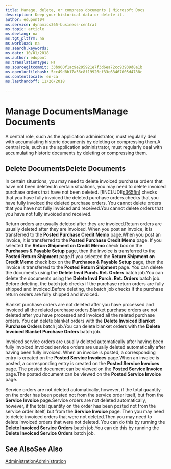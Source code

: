 ```yaml
---
title: Manage, delete, or compress documents | Microsoft Docs
description: Keep your historical data or delete it.
author: edupont04
ms.service: dynamics365-business-central
ms.topic: article
ms.devlang: na
ms.tgt_pltfrm: na
ms.workload: na
ms.search.keywords: 
ms.date: 10/01/2018
ms.author: edupont
ms.translationtype: HT
ms.sourcegitcommit: 33b900f1ac9e295921e7f3d6ea72cc93939d8a1b
ms.openlocfilehash: 5cc49d8b17a56c8f19926cf33e63467005d4788c
ms.contentlocale: en-ca
ms.lasthandoff: 11/26/2018

---
```

# <a name="manage-documents"></a><span data-ttu-id="098f9-103">Manage Documents</span><span class="sxs-lookup"><span data-stu-id="098f9-103">Manage Documents</span></span>
<span data-ttu-id="098f9-104">A central role, such as the application administrator, must regularly deal with accumulating historic documents by deleting or compressing them.</span><span class="sxs-lookup"><span data-stu-id="098f9-104">A central role, such as the application administrator, must regularly deal with accumulating historic documents by deleting or compressing them.</span></span>  

## <a name="delete-documents"></a><span data-ttu-id="098f9-105">Delete Documents</span><span class="sxs-lookup"><span data-stu-id="098f9-105">Delete Documents</span></span>
<span data-ttu-id="098f9-106">In certain situations, you may need to delete invoiced purchase orders that have not been deleted.</span><span class="sxs-lookup"><span data-stu-id="098f9-106">In certain situations, you may need to delete invoiced purchase orders that have not been deleted.</span></span> [!INCLUDE[d365fin](includes/d365fin_md.md)] <span data-ttu-id="098f9-107">checks that you have fully invoiced the deleted purchase orders.</span><span class="sxs-lookup"><span data-stu-id="098f9-107">checks that you have fully invoiced the deleted purchase orders.</span></span> <span data-ttu-id="098f9-108">You cannot delete orders that you have not fully invoiced and received.</span><span class="sxs-lookup"><span data-stu-id="098f9-108">You cannot delete orders that you have not fully invoiced and received.</span></span>  

<span data-ttu-id="098f9-109">Return orders are usually deleted after they are invoiced.</span><span class="sxs-lookup"><span data-stu-id="098f9-109">Return orders are usually deleted after they are invoiced.</span></span> <span data-ttu-id="098f9-110">When you post an invoice, it is transferred to the **Posted Purchase Credit Memo** page.</span><span class="sxs-lookup"><span data-stu-id="098f9-110">When you post an invoice, it is transferred to the **Posted Purchase Credit Memo** page.</span></span> <span data-ttu-id="098f9-111">If you selected the **Return Shipment on Credit Memo** check box on the **Purchases & Payable Setup** page, then the invoice is transferred to the **Posted Return Shipment** page.</span><span class="sxs-lookup"><span data-stu-id="098f9-111">If you selected the **Return Shipment on Credit Memo** check box on the **Purchases & Payable Setup** page, then the invoice is transferred to the **Posted Return Shipment** page.</span></span> <span data-ttu-id="098f9-112">You can delete the documents using the **Delete Invd Purch. Ret. Orders** batch job.</span><span class="sxs-lookup"><span data-stu-id="098f9-112">You can delete the documents using the **Delete Invd Purch. Ret. Orders** batch job.</span></span> <span data-ttu-id="098f9-113">Before deleting, the batch job checks if the purchase return orders are fully shipped and invoiced.</span><span class="sxs-lookup"><span data-stu-id="098f9-113">Before deleting, the batch job checks if the purchase return orders are fully shipped and invoiced.</span></span>  

<span data-ttu-id="098f9-114">Blanket purchase orders are not deleted after you have processed and invoiced all the related purchase orders.</span><span class="sxs-lookup"><span data-stu-id="098f9-114">Blanket purchase orders are not deleted after you have processed and invoiced all the related purchase orders.</span></span> <span data-ttu-id="098f9-115">You can delete blanket orders with the **Delete Invoiced Blanket Purchase Orders** batch job.</span><span class="sxs-lookup"><span data-stu-id="098f9-115">You can delete blanket orders with the **Delete Invoiced Blanket Purchase Orders** batch job.</span></span>  

<span data-ttu-id="098f9-116">Invoiced service orders are usually deleted automatically after having been fully invoiced.</span><span class="sxs-lookup"><span data-stu-id="098f9-116">Invoiced service orders are usually deleted automatically after having been fully invoiced.</span></span> <span data-ttu-id="098f9-117">When an invoice is posted, a corresponding entry is created on the **Posted Service Invoices** page.</span><span class="sxs-lookup"><span data-stu-id="098f9-117">When an invoice is posted, a corresponding entry is created on the **Posted Service Invoices** page.</span></span> <span data-ttu-id="098f9-118">The posted document can be viewed on the **Posted Service Invoice** page.</span><span class="sxs-lookup"><span data-stu-id="098f9-118">The posted document can be viewed on the **Posted Service Invoice** page.</span></span>  

<span data-ttu-id="098f9-119">Service orders are not deleted automatically, however, if the total quantity on the order has been posted not from the service order itself, but from the **Service Invoice** page.</span><span class="sxs-lookup"><span data-stu-id="098f9-119">Service orders are not deleted automatically, however, if the total quantity on the order has been posted not from the service order itself, but from the **Service Invoice** page.</span></span> <span data-ttu-id="098f9-120">Then you may need to delete invoiced orders that were not deleted.</span><span class="sxs-lookup"><span data-stu-id="098f9-120">Then you may need to delete invoiced orders that were not deleted.</span></span> <span data-ttu-id="098f9-121">You can do this by running the **Delete Invoiced Service Orders** batch job.</span><span class="sxs-lookup"><span data-stu-id="098f9-121">You can do this by running the **Delete Invoiced Service Orders** batch job.</span></span>  

## <a name="see-also"></a><span data-ttu-id="098f9-122">See Also</span><span class="sxs-lookup"><span data-stu-id="098f9-122">See Also</span></span>  
[<span data-ttu-id="098f9-123">Administration</span><span class="sxs-lookup"><span data-stu-id="098f9-123">Administration</span></span>](admin-setup-and-administration.md)  

